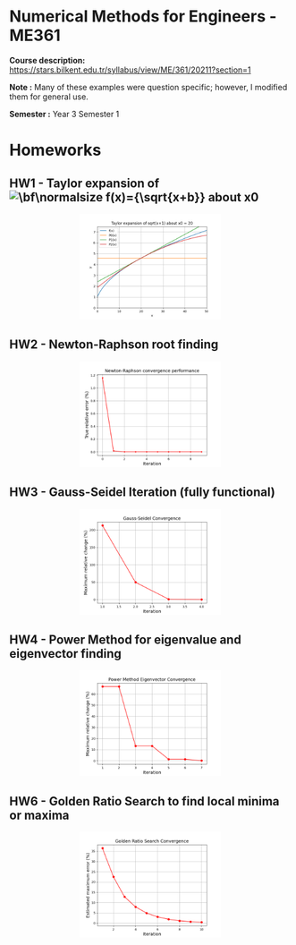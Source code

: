 # Numerical Methods for Engineers - ME361
**Course description:** https://stars.bilkent.edu.tr/syllabus/view/ME/361/20211?section=1

**Note :** Many of these examples were question specific; however, I modified them for general use.

**Semester :** Year 3 Semester 1

# Homeworks

## HW1 - Taylor expansion of ![\bf\normalsize f(x)={\sqrt{x+b}}](https://latex.codecogs.com/svg.latex?\bf\normalsize&space;f(x)={\sqrt{x+b}}) about x0 

<p align="center">
  <img width=50% height=50% src="https://github.com/soly33tworks/ME-PHYS_Undergraduate_Courses/blob/main/ME361-Numerical_Methods_4_Engineers/assets/HW1%20fig%202.png?raw=true">
</p>

## HW2 - Newton-Raphson root finding

<p align="center">
  <img width=50% height=50% src="https://github.com/soly33tworks/ME-PHYS_Undergraduate_Courses/blob/main/ME361-Numerical_Methods_4_Engineers/assets/hw2.png?raw=true">
</p>

## HW3 - Gauss-Seidel Iteration (fully functional)

<p align="center">
  <img width=50% height=50% src="https://github.com/soly33tworks/ME-PHYS_Undergraduate_Courses/blob/main/ME361-Numerical_Methods_4_Engineers/assets/hw3.png?raw=true">
</p>

## HW4 - Power Method for eigenvalue and eigenvector finding

<p align="center">
  <img width=50% height=50% src="https://github.com/soly33tworks/ME-PHYS_Undergraduate_Courses/blob/main/ME361-Numerical_Methods_4_Engineers/assets/hw4.png?raw=true">
</p>

## HW6 - Golden Ratio Search to find local minima or maxima

<p align="center">
  <img width=50% height=50% src="https://github.com/soly33tworks/ME-PHYS_Undergraduate_Courses/blob/main/ME361-Numerical_Methods_4_Engineers/assets/hw6.png?raw=true">
</p>
